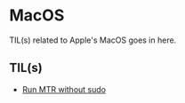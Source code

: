 # MacOS

TIL(s) related to Apple's MacOS goes in here.

## TIL(s)

- [Run MTR without sudo](run-mtr-without-sudo.md)

